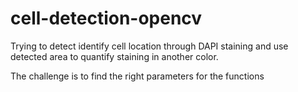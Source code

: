 # cell-detection-opencv

Trying to detect identify cell location through DAPI staining and use detected area to quantify staining in another 
color.  
  
The challenge is to find the right parameters for the functions 